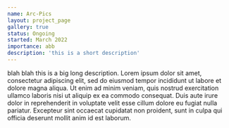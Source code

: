 ```yaml
---
name: Arc-Pics
layout: project_page
gallery: true
status: Ongoing
started: March 2022
importance: abb
description: 'this is a short description'
---
```



blah blah 
this is a big long description.
Lorem ipsum dolor sit amet, consectetur adipiscing elit, sed do eiusmod tempor incididunt ut labore et dolore magna aliqua. Ut enim ad minim veniam, quis nostrud exercitation ullamco laboris nisi ut aliquip ex ea commodo consequat. Duis aute irure dolor in reprehenderit in voluptate velit esse cillum dolore eu fugiat nulla pariatur. Excepteur sint occaecat cupidatat non proident, sunt in culpa qui officia deserunt mollit anim id est laborum.